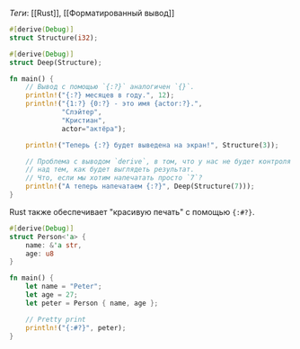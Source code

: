 
*Теги*: [[Rust]], [[Форматированный вывод]]

```rust
#[derive(Debug)]
struct Structure(i32);

#[derive(Debug)]
struct Deep(Structure);

fn main() {
    // Вывод с помощью `{:?}` аналогичен `{}`.
    println!("{:?} месяцев в году.", 12);
    println!("{1:?} {0:?} - это имя {actor:?}.",
             "Слэйтер",
             "Кристиан",
             actor="актёра");

    println!("Теперь {:?} будет выведена на экран!", Structure(3));

    // Проблема с выводом `derive`, в том, что у нас не будет контроля
    // над тем, как будет выглядеть результат.
    // Что, если мы хотим напечатать просто `7`?
    println!("А теперь напечатаем {:?}", Deep(Structure(7)));
}
```

Rust также обеспечивает "красивую печать" с помощью `{:#?}`.

```rust
#[derive(Debug)]
struct Person<'a> {
    name: &'a str,
    age: u8
}

fn main() {
    let name = "Peter";
    let age = 27;
    let peter = Person { name, age };

    // Pretty print
    println!("{:#?}", peter);
}
```

```rust

```

```rust

```
